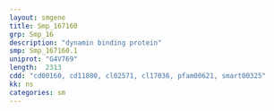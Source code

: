 ```yaml
---
layout: smgene
title: Smp_167160
grp: Smp_16
description: "dynamin binding protein"
smp: Smp_167160.1
uniprot: "G4V769"
length:  2313
cdd: "cd00160, cd11800, cl02571, cl17036, pfam00621, smart00325"
kk: ns
categories: sm
---
```

